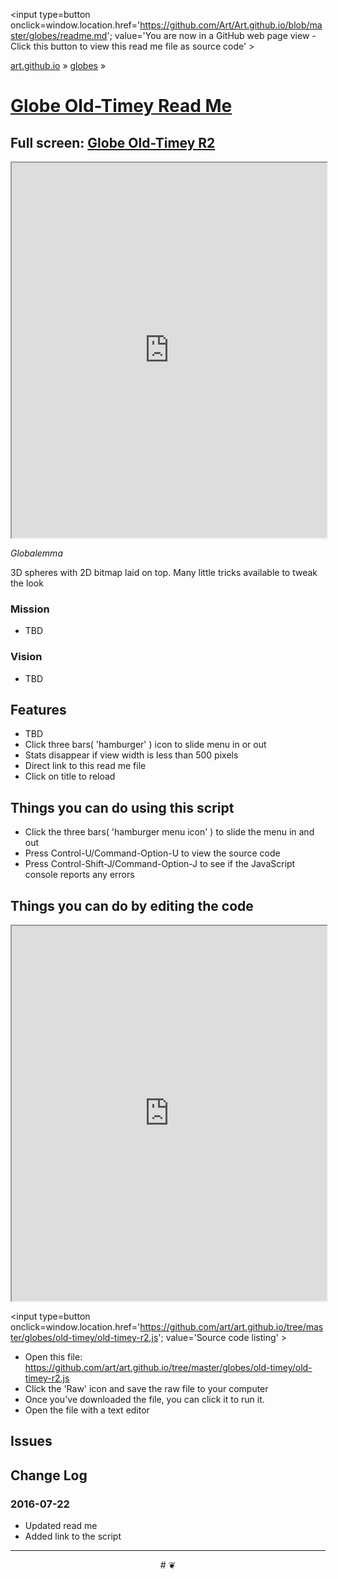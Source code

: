 <span style=display:none; >[You are now in a GitHub source code view - click this link to view Read Me file as a web page]
( https://art.github.io/globes/#readme.md "View file as a web page." ) </span>
<input type=button onclick=window.location.href='https://github.com/Art/Art.github.io/blob/master/globes/readme.md'; 
value='You are now in a GitHub web page view - Click this button to view this read me file as source code' >

[art.github.io]( https://art.github.io ) &raquo; [globes]( https://art.github.io/globes/ ) &raquo; 

[Globe Old-Timey Read Me]( https://art.github.io/globes/old-timey/#readme.md )
===


## Full screen: [Globe Old-Timey R2]( http://art.github.io/globes/old-timey/ )


<img src="" style=display:none; width=800 >

<iframe src=https://art.github.io/globes/old-timey/index.html width=100% height=600px ></iframe>


_Globalemma_


3D spheres with 2D bitmap laid on top. Many little tricks available to tweak the look
 

### Mission

* TBD


### Vision

* TBD

## Features

* TBD
* Click three bars( 'hamburger' ) icon to slide menu in or out
* Stats disappear if view width is less than 500 pixels
* Direct link to this read me file
* Click on title to reload 


## Things you can do using this script


* Click the three bars( 'hamburger menu icon' ) to slide the menu in and out
* Press Control-U/Command-Option-U to view the source code
* Press Control-Shift-J/Command-Option-J to see if the JavaScript console reports any errors



## Things you can do by editing the code

<iframe src='https://jaanga.github.io/cookbook-html/examples/libraries/ace-editor/ace-view-r1.html#
	https://art.github.io/globes/old-timey/old-timey-r2.html' width=100% height=600 ></iframe>

<input type=button onclick=window.location.href='https://github.com/art/art.github.io/tree/master/globes/old-timey/old-timey-r2.js';
value='Source code listing' >


* Open this file: https://github.com/art/art.github.io/tree/master/globes/old-timey/old-timey-r2.js
* Click the 'Raw' icon and save the raw file to your computer
* Once you've downloaded the file, you can click it to run it.
* Open the file with a text editor


## Issues




## Change Log

### 2016-07-22

* Updated read me
* Added link to the script

***

<center title='art.github.io ~ your 3D sunny place' >
# <a href=javascript:window.scrollTo(0,0); style=text-decoration:none; > ❦ </a>
</center>